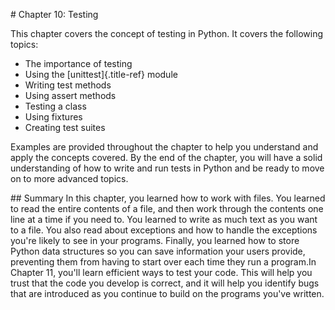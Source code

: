 \# Chapter 10: Testing

This chapter covers the concept of testing in Python. It covers the
following topics:

-   The importance of testing
-   Using the [unittest]{.title-ref} module
-   Writing test methods
-   Using assert methods
-   Testing a class
-   Using fixtures
-   Creating test suites

Examples are provided throughout the chapter to help you understand and
apply the concepts covered. By the end of the chapter, you will have a
solid understanding of how to write and run tests in Python and be ready
to move on to more advanced topics.

\## Summary In this chapter, you learned how to work with files. You
learned to read the entire contents of a file, and then work through the
contents one line at a time if you need to. You learned to write as much
text as you want to a file. You also read about exceptions and how to
handle the exceptions you're likely to see in your programs. Finally,
you learned how to store Python data structures so you can save
information your users provide, preventing them from having to start
over each time they run a program.In Chapter 11, you'll learn efficient
ways to test your code. This will help you trust that the code you
develop is correct, and it will help you identify bugs that are
introduced as you continue to build on the programs you've written.
